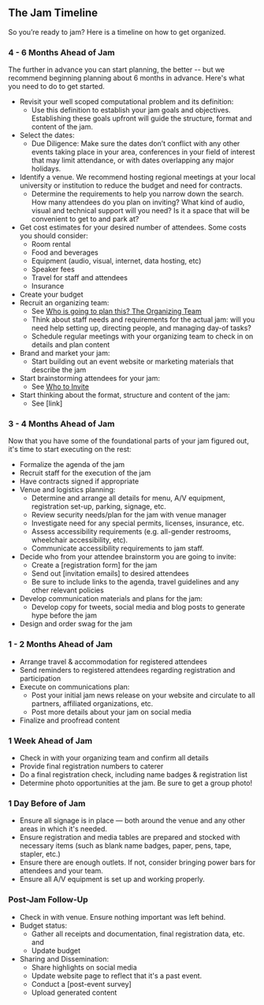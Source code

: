 ## The Jam Timeline

So you’re ready to jam? Here is a timeline on how to get organized. 

### 4 - 6 Months Ahead of Jam
The further in advance you can start planning, the better -- but we recommend beginning planning about 6 months in advance. Here's what you need to do to get started. 

- Revisit your well scoped computational problem and its definition:
  - Use this definition to establish your jam goals and objectives. Establishing these goals upfront will guide the structure, format and content of the jam.
- Select the dates:
  - Due Diligence: Make sure the dates don’t conflict with any other events taking place in your area, conferences in your field of interest that may limit attendance, or with dates overlapping any major holidays.
- Identify a venue. We recommend hosting regional meetings at your local university or institution to reduce the budget and need for contracts.
  - Determine the requirements to help you narrow down the search. How many attendees do you plan on inviting? What kind of audio, visual and technical support will you need? Is it a space that will be convenient to get to and park at?
- Get cost estimates for your desired number of attendees. Some costs you should consider:
  - Room rental
  - Food and beverages
  - Equipment (audio, visual, internet, data hosting, etc)
  - Speaker fees
  - Travel for staff and attendees 
  - Insurance
- Create your budget
- Recruit an organizing team:
  - See [Who is going to plan this? The Organizing Team](../master/logistics/logistical_essentials.md)
  - Think about staff needs and requirements for the actual jam: will you need help setting up, directing people, and managing day-of tasks?
  - Schedule regular meetings with your organizing team to check in on details and plan content
- Brand and market your jam:
  - Start building out an event website or marketing materials that describe the jam
- Start brainstorming attendees for your jam:
  - See [Who to Invite](../master/logistics/logistical_essentials.md)
- Start thinking about the format, structure and content of the jam:
  - See [link]

### 3 - 4 Months Ahead of Jam
Now that you have some of the foundational parts of your jam figured out, it's time to start executing on the rest:

- Formalize the agenda of the jam
- Recruit staff for the execution of the jam
- Have contracts signed if appropriate
- Venue and logistics planning:
  - Determine and arrange all details for menu, A/V equipment, registration set-up, parking, signage, etc.
  - Review security needs/plan for the jam with venue manager
  - Investigate need for any special permits, licenses, insurance, etc.
  - Assess accessibility requirements (e.g. all-gender restrooms, wheelchair accessibility, etc).
  - Communicate accessibility requirements to jam staff. 
- Decide who from your attendee brainstorm you are going to invite:
  - Create a [registration form] for the jam
  - Send out [invitation emails] to desired attendees
  - Be sure to include links to the agenda, travel guidelines and any other relevant policies
- Develop communication materials and plans for the jam:
  - Develop copy for tweets, social media and blog posts to generate hype before the jam
- Design and order swag for the jam

### 1 - 2 Months Ahead of Jam
- Arrange travel & accommodation for registered attendees
- Send reminders to registered attendees regarding registration and participation
- Execute on communications plan:
  - Post your initial jam news release on your website and circulate to all partners, affiliated organizations, etc.
  - Post more details about your jam on social media
- Finalize and proofread content

### 1 Week Ahead of Jam
- Check in with your organizing team and confirm all details
- Provide final registration numbers to caterer
- Do a final registration check, including name badges & registration list
- Determine photo opportunities at the jam. Be sure to get a group photo!

### 1 Day Before of Jam
- Ensure all signage is in place — both around the venue and any other areas in which it's needed. 
- Ensure registration and media tables are prepared and stocked with necessary items (such as blank name badges, paper, pens, tape, stapler, etc.)
- Ensure there are enough outlets. If not, consider bringing power bars for attendees and your team.
- Ensure all A/V equipment is set up and working properly.

### Post-Jam Follow-Up
- Check in with venue. Ensure nothing important was left behind. 
- Budget status:
  - Gather all receipts and documentation, final registration data, etc. and
  - Update budget
- Sharing and Dissemination:
  - Share highlights on social media
  - Update website page to reflect that it's a past event. 
  - Conduct a [post-event survey]
  - Upload generated content
